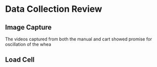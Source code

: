 # Data Collection Review

## Image Capture
The videos captured from both the manual and cart showed promise for oscillation of the whea

## Load Cell
